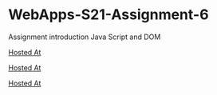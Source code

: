 # WebApps-S21-Assignment-6
Assignment introduction Java Script and DOM

[Hosted At](https://44-563-web-apps-s21.github.io/webapps-s21-assignment-6-manyamsrk/pass.html)

[Hosted At](https://44-563-web-apps-s21.github.io/webapps-s21-assignment-6-manyamsrk/arithmetic.html)

[Hosted At](https://44-563-web-apps-s21.github.io/webapps-s21-assignment-6-manyamsrk/car.html)

